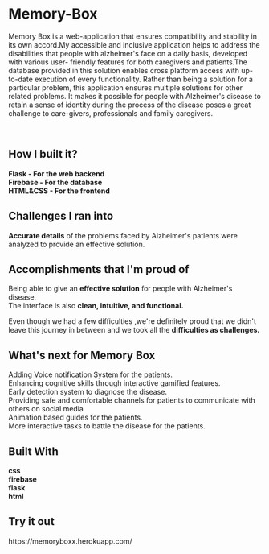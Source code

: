 # Memory-Box
Memory Box is a web-application that ensures compatibility and stability in its own accord.My accessible and inclusive application helps to address the disabilities that people with alzheimer's face on a daily basis, developed with various user- friendly features for both caregivers and patients.The database provided in this solution enables cross platform access with up-to-date execution of every functionality. Rather than being a solution for a particular problem, this application ensures multiple solutions for other related problems. It makes it possible for people with Alzheimer's disease to retain a sense of identity during the process of the disease poses a great challenge to care-givers, professionals and family caregivers.

<br>
<H2>How I built it?</H2>
<b>Flask - For the web backend</b><br>
<b>Firebase - For the database</b><br>
<b>HTML&CSS - For the frontend</b>
<h2>Challenges I ran into</h2>
<B>Accurate details</B> of the problems faced by Alzheimer's patients were analyzed to provide an effective solution.
<BR><h2>Accomplishments that I'm proud of</h2>
Being able to give an <b>effective solution</b> for people with Alzheimer's disease.
<br>
The interface is also <b>clean, intuitive, and functional.</b>

Even though we had a few difficulties ,we're definitely proud that we didn't leave this journey in between and we took all the <b>difficulties as challenges.</b>
<h2>What's next for Memory Box</h2>
Adding Voice notification System for the patients.<br>
Enhancing cognitive skills through interactive gamified features.<br>
Early detection system to diagnose the disease.<br></h2>
Providing safe and comfortable channels for patients to communicate with others on social media<br>
Animation based guides for the patients.<br>
More interactive tasks to battle the disease for the patients.<br>
<h2>Built With</h2>
<b>css</b><br>
<b>firebase</b><br>
<b>flask</b><br>
<b>html</b>
<h2>Try it out</h2>
https://memoryboxx.herokuapp.com/

